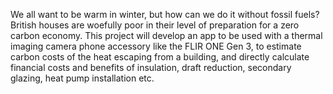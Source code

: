 We all want to be warm in winter, but how can we do it without fossil
fuels? British houses are woefully poor in their level of preparation
for a zero carbon economy. This project will develop an app to be used
with a thermal imaging camera phone accessory like the FLIR ONE Gen 3,
to estimate carbon costs of the heat escaping from a building, and
directly calculate financial costs and benefits of insulation, draft
reduction, secondary glazing, heat pump installation etc.